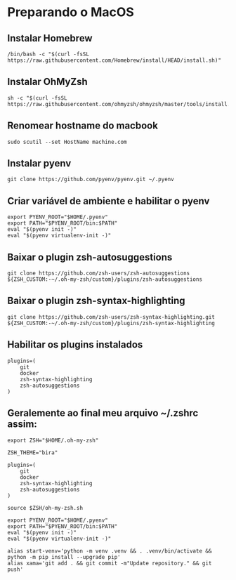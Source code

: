 # Preparando o MacOS


## Instalar Homebrew

```shell
/bin/bash -c "$(curl -fsSL https://raw.githubusercontent.com/Homebrew/install/HEAD/install.sh)"
```

## Instalar OhMyZsh

```shell
sh -c "$(curl -fsSL https://raw.githubusercontent.com/ohmyzsh/ohmyzsh/master/tools/install.sh)"
```

## Renomear hostname do macbook

```shell
sudo scutil --set HostName machine.com
```

## Instalar pyenv

```shell
git clone https://github.com/pyenv/pyenv.git ~/.pyenv
```

## Criar variável de ambiente e habilitar o pyenv

```shell
export PYENV_ROOT="$HOME/.pyenv"
export PATH="$PYENV_ROOT/bin:$PATH"
eval "$(pyenv init -)"
eval "$(pyenv virtualenv-init -)"
```

## Baixar o plugin zsh-autosuggestions

```shell
git clone https://github.com/zsh-users/zsh-autosuggestions ${ZSH_CUSTOM:-~/.oh-my-zsh/custom}/plugins/zsh-autosuggestions
```

## Baixar o plugin zsh-syntax-highlighting

```shell
git clone https://github.com/zsh-users/zsh-syntax-highlighting.git ${ZSH_CUSTOM:-~/.oh-my-zsh/custom}/plugins/zsh-syntax-highlighting
```

## Habilitar os plugins instalados

```shell
plugins=(
    git
    docker
    zsh-syntax-highlighting
    zsh-autosuggestions
)
```

## Geralemente ao final meu arquivo ~/.zshrc assim:

```shell
export ZSH="$HOME/.oh-my-zsh"

ZSH_THEME="bira"

plugins=(
    git
    docker
    zsh-syntax-highlighting
    zsh-autosuggestions
)

source $ZSH/oh-my-zsh.sh

export PYENV_ROOT="$HOME/.pyenv"
export PATH="$PYENV_ROOT/bin:$PATH"
eval "$(pyenv init -)"
eval "$(pyenv virtualenv-init -)"

alias start-venv='python -m venv .venv && . .venv/bin/activate && python -m pip install --upgrade pip'
alias xama='git add . && git commit -m"Update repository." && git push'

```

